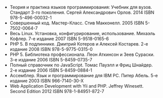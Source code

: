 * Теория и практика языков программирования: Учебник для вузов. Стандарт 3-го поколения. Сергей Александрович Орлов. 2014 ISBN 978-5-496-00032-1
* Совершенный код. Мастер-Класс. Стив Макконелл. 2005 ISBN 5-7502-0064-7
* Весь Linux. Установка, конфигурирование, использование. Михаэль Кофлер. 7-е издание 2007 ISBN 5-9518-0165-6
* PHP 5. В подлиннике. Дмитрий Котеров и Алексей Костарев. 2-е издание 2008 ISBN 978-5-9775-0315-0
* PHP 5. Библиотека профессионала. Леон Аткинсон и Зеев Сураски. 3-е издание 2006 ISBN 5-8459-0735-7
* Полный справочник по JavaScript. Томас Пауэлл и Фриц Шнайдер. 2-е издание 2006 ISBN 5-8459-0884-1
* Ассемблер. Язык и программирование для IBM PC. Питер Абель. 5-е издание 2003 ISBN 966-7140-30-X
* Web Application Development with Yii and PHP. Jeffrey Winesett. Second Edition 2012 ISBN 978-1-84951-872-7

